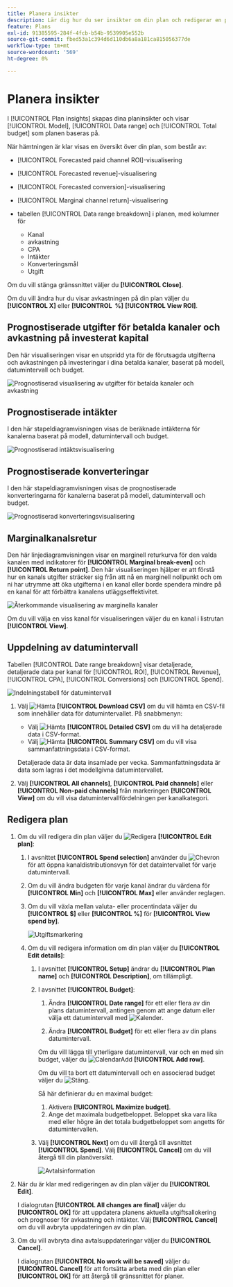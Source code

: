 ```yaml
---
title: Planera insikter
description: Lär dig hur du ser insikter om din plan och redigerar en plan i Mix Modeler.
feature: Plans
exl-id: 91385595-284f-4fcb-b54b-9539905e552b
source-git-commit: fbed53a1c394d6d110db6a8a181ca815056377de
workflow-type: tm+mt
source-wordcount: '569'
ht-degree: 0%

---
```


# Planera insikter


I [!UICONTROL Plan insights] skapas dina planinsikter och visar [!UICONTROL Model], [!UICONTROL Data range] och [!UICONTROL Total budget] som planen baseras på.

När hämtningen är klar visas en översikt över din plan, som består av:

- [!UICONTROL Forecasted paid channel ROI]-visualisering
- [!UICONTROL Forecasted revenue]-visualisering
- [!UICONTROL Forecasted conversion]-visualisering
- [!UICONTROL Marginal channel return]-visualisering
- tabellen [!UICONTROL Data range breakdown] i planen, med kolumner för

   - Kanal
   - avkastning
   - CPA
   - Intäkter
   - Konverteringsmål
   - Utgift

Om du vill stänga gränssnittet väljer du **[!UICONTROL Close]**.

Om du vill ändra hur du visar avkastningen på din plan väljer du **[!UICONTROL X]** eller **[!UICONTROL &#x200B; %]** **[!UICONTROL View ROI]**.

## Prognostiserade utgifter för betalda kanaler och avkastning på investerat kapital

Den här visualiseringen visar en utspridd yta för de förutsagda utgifterna och avkastningen på investeringar i dina betalda kanaler, baserat på modell, datumintervall och budget.

![Prognostiserad visualisering av utgifter för betalda kanaler och avkastning ](../assets/overview-plan-forecasted-paid-channel-send-roi.png)


## Prognostiserade intäkter

I den här stapeldiagramvisningen visas de beräknade intäkterna för kanalerna baserat på modell, datumintervall och budget.

![Prognostiserad intäktsvisualisering](../assets/overview-plan-forecasted-revenue.png)


## Prognostiserade konverteringar

I den här stapeldiagramvisningen visas de prognostiserade konverteringarna för kanalerna baserat på modell, datumintervall och budget.

![Prognostiserad konverteringsvisualisering](../assets/overview-plan-forecasted-conversions.png)


## Marginalkanalsretur

Den här linjediagramvisningen visar en marginell returkurva för den valda kanalen med indikatorer för **[!UICONTROL Marginal break-even]** och **[!UICONTROL Return point]**. Den här visualiseringen hjälper er att förstå hur en kanals utgifter sträcker sig från att nå en marginell nollpunkt och om ni har utrymme att öka utgifterna i en kanal eller borde spendera mindre på en kanal för att förbättra kanalens utläggseffektivitet.

![Återkommande visualisering av marginella kanaler](../assets/overview-plan-marginal-channel-return.png)

Om du vill välja en viss kanal för visualiseringen väljer du en kanal i listrutan **[!UICONTROL View]**.


## Uppdelning av datumintervall

Tabellen [!UICONTROL Date range breakdown] visar detaljerade, detaljerade data per kanal för [!UICONTROL ROI], [!UICONTROL Revenue], [!UICONTROL CPA], [!UICONTROL Conversions] och [!UICONTROL Spend].

![Indelningstabell för datumintervall](../assets/overview-plan-date-range-breakdown.png)

1. Välj ![Hämta](/help/assets/icons/Download.svg) **[!UICONTROL Download CSV]** om du vill hämta en CSV-fil som innehåller data för datumintervallet. På snabbmenyn:

   - Välj ![Hämta](/help/assets/icons/Download.svg) **[!UICONTROL Detailed CSV]** om du vill ha detaljerade data i CSV-format.
   - Välj ![Hämta](/help/assets/icons/Download.svg) **[!UICONTROL Summary CSV]** om du vill visa sammanfattningsdata i CSV-format.

   Detaljerade data är data insamlade per vecka. Sammanfattningsdata är data som lagras i det modellgivna datumintervallet.

1. Välj **[!UICONTROL All channels]**, **[!UICONTROL Paid channels]** eller **[!UICONTROL Non-paid channels]** från markeringen **[!UICONTROL View]** om du vill visa datumintervallfördelningen per kanalkategori.


## Redigera plan

1. Om du vill redigera din plan väljer du ![Redigera](/help/assets/icons/Edit.svg) **[!UICONTROL Edit plan]**:

   1. I avsnittet **[!UICONTROL Spend selection]** använder du ![Chevron](/help/assets/icons/ChevronRight.svg) för att öppna kanaldistributionsvyn för det dataintervallet för varje datumintervall.

   1. Om du vill ändra budgeten för varje kanal ändrar du värdena för **[!UICONTROL Min]** och **[!UICONTROL Max]** eller använder reglagen.

   1. Om du vill växla mellan valuta- eller procentindata väljer du **[!UICONTROL $]** eller **[!UICONTROL %]** för **[!UICONTROL View spend by]**.

      ![Utgiftsmarkering](/help/assets/spend-selection.png)

   1. Om du vill redigera information om din plan väljer du **[!UICONTROL Edit details]**:

      1. I avsnittet **[!UICONTROL Setup]** ändrar du **[!UICONTROL Plan name]** och **[!UICONTROL Description]**, om tillämpligt.

      1. I avsnittet **[!UICONTROL Budget]**:

         1. Ändra **[!UICONTROL Date range]** för ett eller flera av din plans datumintervall, antingen genom att ange datum eller välja ett datumintervall med ![Kalender](/help/assets/icons/Calendar.svg).

         1. Ändra **[!UICONTROL Budget]** för ett eller flera av din plans datumintervall.

         Om du vill lägga till ytterligare datumintervall, var och en med sin budget, väljer du ![CalendarAdd](/help/assets/icons/CalendarAdd.svg) **[!UICONTROL Add row]**.

         Om du vill ta bort ett datumintervall och en associerad budget väljer du ![Stäng](/help/assets/icons/Close.svg).

         Så här definierar du en maximal budget:

         1. Aktivera **[!UICONTROL Maximize budget]**.
         1. Ange det maximala budgetbeloppet. Beloppet ska vara lika med eller högre än det totala budgetbeloppet som angetts för datumintervallen.

      1. Välj **[!UICONTROL Next]** om du vill återgå till avsnittet **[!UICONTROL Spend]**. Välj **[!UICONTROL Cancel]** om du vill återgå till din planöversikt.

         ![Avtalsinformation](/help/assets/plan-details.png)


1. När du är klar med redigeringen av din plan väljer du **[!UICONTROL Edit]**.

   I dialogrutan **[!UICONTROL All changes are final]** väljer du **[!UICONTROL OK]** för att uppdatera planens aktuella utgiftsallokering och prognoser för avkastning och intäkter. Välj **[!UICONTROL Cancel]** om du vill avbryta uppdateringen av din plan.

1. Om du vill avbryta dina avtalsuppdateringar väljer du **[!UICONTROL Cancel]**.

   I dialogrutan **[!UICONTROL No work will be saved]** väljer du **[!UICONTROL Cancel]** för att fortsätta arbeta med din plan eller **[!UICONTROL OK]** för att återgå till gränssnittet för planer.
